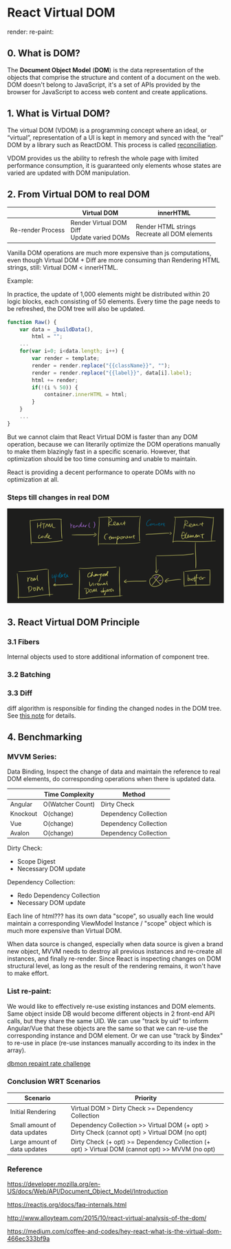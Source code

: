 # React Virtual DOM

render: 
re-paint:

## 0. What is DOM?

The **Document Object Model** (**DOM**) is the data representation of the objects that comprise the structure and content of a document on the web. DOM doesn't belong to JavaScript, it's a set of APIs provided by the browser for JavaScript to access web content and create applications.

## 1. What is Virtual DOM?

The virtual DOM (VDOM) is a programming concept where an ideal, or “virtual”, representation of a UI is kept in memory and synced with the “real” DOM by a library such as ReactDOM. This process is called [reconciliation](https://reactjs.org/docs/reconciliation.html).

VDOM provides us the ability to refresh the whole page with limited performance consumption, it is guaranteed only elements whose states are varied are updated with DOM manipulation.

## 2. From Virtual DOM to real DOM

||Virtual DOM | innerHTML |
|---|---|---|
|Re-render Process| Render Virtual DOM<br />Diff<br />Update varied DOMs |Render HTML strings<br />Recreate all DOM elements |

Vanilla DOM operations are much more expensive than js computations, even though Virtual DOM + Diff are more consuming than Rendering HTML strings, still: Virtual DOM < innerHTML.

Example:

In practice, the update of 1,000 elements might be distributed within 20 logic blocks, each consisting of 50 elements. Every time the page needs to be refreshed, the DOM tree will also be updated.

```JavaScript
function Raw() {
    var data = _buildData(), 
        html = ""; 
    ... 
    for(var i=0; i<data.length; i++) { 
        var render = template; 
        render = render.replace("{{className}}", ""); 
        render = render.replace("{{label}}", data[i].label); 
        html += render; 
        if(!(i % 50)) {
            container.innerHTML = html;
        }
    } 
    ... 
}
```

But we cannot claim that React Virtual DOM is faster than any DOM operation, because we can literarily optimize the DOM operations manually to make them blazingly fast in a specific scenario. However, that optimization should be too time consuming and unable to maintain.

React is providing a decent performance to operate DOMs with no optimization at all.

### Steps till changes in real DOM

![image](https://github.com/frostace/Front-End-Notes/blob/master/React/VirtualDOM-realDOM.png)

## 3. React Virtual DOM Principle

### 3.1 Fibers

Internal objects used to store additional information of component tree.

### 3.2 Batching

### 3.3 Diff

diff algorithm is responsible for finding the changed nodes in the DOM tree. See [this note]() for details.

## 4. Benchmarking

### MVVM Series: 
Data Binding, Inspect the change of data and maintain the reference to real DOM elements, do corresponding operations when there is updated data.

||Time Complexity|Method|
|---|---|---|
|Angular|O(Watcher Count)|Dirty Check|
|Knockout|O(change)|Dependency Collection|
|Vue|O(change)|Dependency Collection|
|Avalon|O(change)|Dependency Collection|

Dirty Check: 
* Scope Digest 
* Necessary DOM update

Dependency Collection:
* Redo Dependency Collection
* Necessary DOM update

Each line of html??? has its own data "scope", so usually each line would maintain a corresponding ViewModel Instance / "scope" object which is much more expensive than Virtual DOM.

When data source is changed, especially when data source is given a brand new object, MVVM needs to destroy all previous instances and re-create all instances, and finally re-render. Since React is inspecting changes on DOM structural level, as long as the result of the rendering remains, it won't have to make effort.

### List re-paint:
We would like to effectively re-use existing instances and DOM elements.
Same object inside DB would become different objects in 2 front-end API calls, but they share the same UID.
We can use "track by uid" to inform Angular/Vue that these objects are the same so that we can re-use the corresponding instance and DOM element.
Or we can use "track by $index" to re-use in place (re-use instances manually according to its index in the array).

[dbmon repaint rate challenge](http://vuejs.github.io/js-repaint-perfs/)

### Conclusion WRT Scenarios
|Scenario|Priority|
|---|---|
|Initial Rendering|Virtual DOM > Dirty Check >= Dependency Collection|
|Small amount of data updates|Dependency Collection >> Virtual DOM (+ opt) > Dirty Check (cannot opt) > Virtual DOM (no opt)|
|Large amount of data updates|Dirty Check (+ opt) >= Dependency Collection (+ opt) > Virtual DOM (cannot opt) >> MVVM (no opt)|





### Reference

https://developer.mozilla.org/en-US/docs/Web/API/Document_Object_Model/Introduction

https://reactjs.org/docs/faq-internals.html

http://www.alloyteam.com/2015/10/react-virtual-analysis-of-the-dom/

https://medium.com/coffee-and-codes/hey-react-what-is-the-virtual-dom-466ec333bf9a